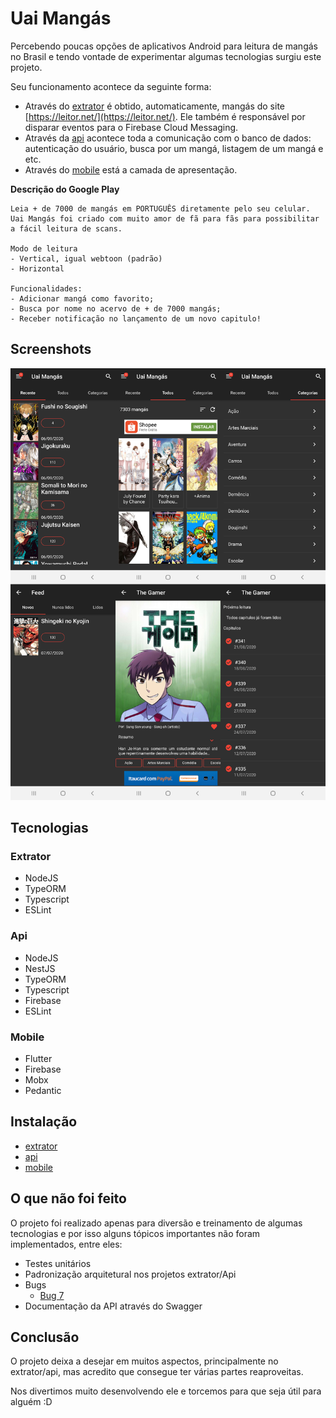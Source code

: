 
# Uai Mangás

Percebendo poucas opções de aplicativos Android para leitura de mangás no Brasil e tendo vontade de experimentar algumas tecnologias surgiu este projeto.

Seu funcionamento acontece da seguinte forma:
- Através do [extrator](https://github.com/unkapps/uai-mangas/tree/master/extrator) é obtido, automaticamente, mangás do site [https://leitor.net/](https://leitor.net/). Ele também é responsável por disparar eventos para o Firebase Cloud Messaging.
- Através da [api](https://github.com/unkapps/uai-mangas/tree/master/api) acontece toda a comunicação com o banco de dados: autenticação do usuário, busca por um mangá, listagem de um mangá e etc.
- Através do [mobile](https://github.com/unkapps/uai-mangas/tree/master/mobile) está a camada de apresentação.

**Descrição do Google Play**
```
Leia + de 7000 de mangás em PORTUGUÊS diretamente pelo seu celular.
Uai Mangás foi criado com muito amor de fã para fãs para possibilitar a fácil leitura de scans.

Modo de leitura
- Vertical, igual webtoon (padrão)
- Horizontal

Funcionalidades:
- Adicionar mangá como favorito;
- Busca por nome no acervo de + de 7000 mangás;
- Receber notificação no lançamento de um novo capitulo!
```

## Screenshots
![ss](https://github.com/unkapps/uai-mangas/blob/master/mobile/images_src/ss/multiple.jpg)

## Tecnologias

### Extrator
- NodeJS
- TypeORM
- Typescript
- ESLint

### Api
- NodeJS
- NestJS
- TypeORM
- Typescript
- Firebase
- ESLint

### Mobile
- Flutter
- Firebase
- Mobx
- Pedantic

## Instalação
- [extrator](https://github.com/unkapps/uai-mangas/tree/master/extrator) 
- [api](https://github.com/unkapps/uai-mangas/tree/master/api) 
- [mobile](https://github.com/unkapps/uai-mangas/tree/master/mobile)

## O que não foi feito

O projeto foi realizado apenas para diversão e treinamento de algumas tecnologias e por isso alguns tópicos importantes não foram implementados, entre eles:
- Testes unitários
- Padronização arquitetural nos projetos extrator/Api
- Bugs
	- [Bug  7](https://github.com/unkapps/uai-mangas/issues/7)
- Documentação da API através do Swagger

## Conclusão
O projeto deixa a desejar em muitos aspectos, principalmente no extrator/api, mas acredito que consegue ter várias partes reaproveitas.

Nos divertimos muito desenvolvendo ele e torcemos para que seja útil para alguém :D

